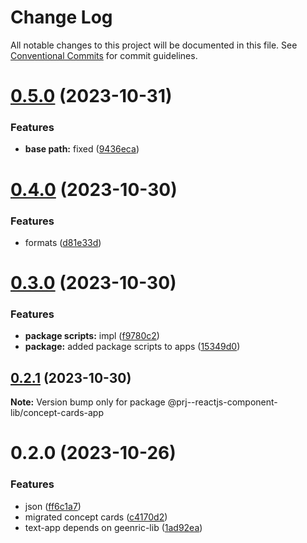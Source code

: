 # Change Log

All notable changes to this project will be documented in this file.
See [Conventional Commits](https://conventionalcommits.org) for commit guidelines.

# [0.5.0](https://github.com/paulAlexSerban/prj--reactjs-component-lib/compare/@prj--reactjs-component-lib/concept-cards-app@0.4.0...@prj--reactjs-component-lib/concept-cards-app@0.5.0) (2023-10-31)

### Features

-   **base path:** fixed ([9436eca](https://github.com/paulAlexSerban/prj--reactjs-component-lib/commit/9436ecafd5addb266153737a53f95922733b9a63))

# [0.4.0](https://github.com/paulAlexSerban/prj--reactjs-component-lib/compare/@prj--reactjs-component-lib/concept-cards-app@0.3.0...@prj--reactjs-component-lib/concept-cards-app@0.4.0) (2023-10-30)

### Features

-   formats ([d81e33d](https://github.com/paulAlexSerban/prj--reactjs-component-lib/commit/d81e33db14d484d87c5c29b249d9d2cbd3a13560))

# [0.3.0](https://github.com/paulAlexSerban/prj--reactjs-component-lib/compare/@prj--reactjs-component-lib/concept-cards-app@0.2.1...@prj--reactjs-component-lib/concept-cards-app@0.3.0) (2023-10-30)

### Features

-   **package scripts:** impl ([f9780c2](https://github.com/paulAlexSerban/prj--reactjs-component-lib/commit/f9780c2896d185c8adf83f5af0782939e799b430))
-   **package:** added package scripts to apps ([15349d0](https://github.com/paulAlexSerban/prj--reactjs-component-lib/commit/15349d0e3d3eac4222a99a42b28d4d67b764557f))

## [0.2.1](https://github.com/paulAlexSerban/prj--reactjs-component-lib/compare/@prj--reactjs-component-lib/concept-cards-app@0.2.0...@prj--reactjs-component-lib/concept-cards-app@0.2.1) (2023-10-30)

**Note:** Version bump only for package @prj--reactjs-component-lib/concept-cards-app

# 0.2.0 (2023-10-26)

### Features

-   json ([ff6c1a7](https://github.com/paulAlexSerban/prj--reactjs-component-lib/commit/ff6c1a7c419f4e66511235803ec26a9db5a85314))
-   migrated concept cards ([c4170d2](https://github.com/paulAlexSerban/prj--reactjs-component-lib/commit/c4170d2130e71d04e587acd0f9a4f1becef4d0b3))
-   text-app depends on geenric-lib ([1ad92ea](https://github.com/paulAlexSerban/prj--reactjs-component-lib/commit/1ad92eaae9a45363ffd4876bf89218c87f798de0))
